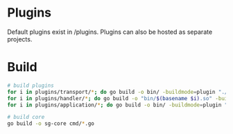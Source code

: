 # Plugins


Default plugins exist in /plugins. Plugins can also be hosted as separate projects.

# Build

```bash
# build plugins
for i in plugins/transport/*; do go build -o bin/ -buildmode=plugin "./$i/..."; done
for i in plugins/handler/*; do go build -o "bin/$(basename $i).so" -buildmode=plugin "./$i/main.go"; done
for i in plugins/application/*; do go build -o bin/ -buildmode=plugin "./$i/..."; done

# build core
go build -o sg-core cmd/*.go
```

